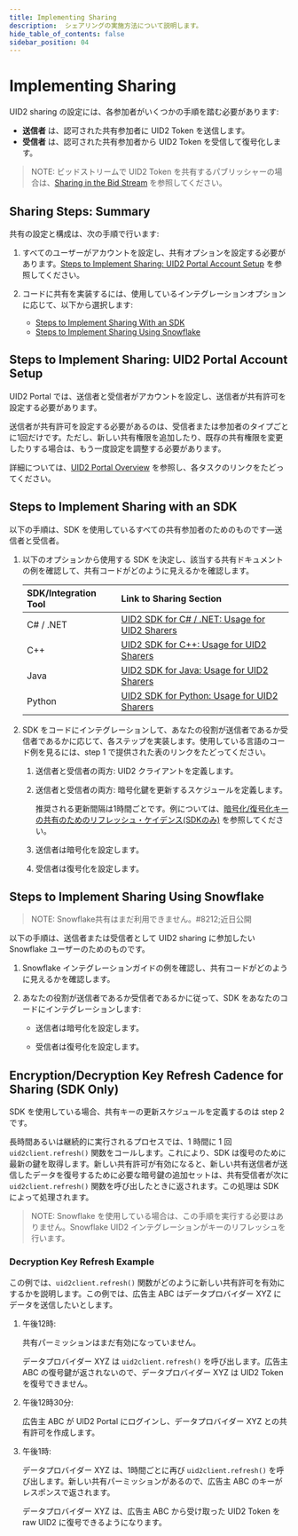 ```yaml
---
title: Implementing Sharing
description:  シェアリングの実施方法について説明します。
hide_table_of_contents: false
sidebar_position: 04
---
```


# Implementing Sharing

<!-- It includes the following:

- [Steps to Implement Sharing With an SDK](#steps-to-implement-sharing-with-an-sdk)
- [Steps to Implement Sharing Using Snowflake](#steps-to-implement-sharing-using-snowflake) 
- [Encryption/Decryption Key Refresh Cadence for Sharing (SDK Only)](#encryptiondecryption-key-refresh-cadence-for-sharing-sdk-only) -->

UID2 sharing の設定には、各参加者がいくつかの手順を踏む必要があります:

- **送信者** は、認可された共有参加者に UID2 Token を送信します。
- **受信者** は、認可された共有参加者から UID2 Token を受信して復号化します。

>NOTE: ビッドストリームで UID2 Token を共有するパブリッシャーの場合は、[Sharing in the Bid Stream](sharing-bid-stream.md) を参照してください。


## Sharing Steps: Summary

共有の設定と構成は、次の手順で行います:

1. すべてのユーザーがアカウントを設定し、共有オプションを設定する必要があります。[Steps to Implement Sharing: UID2 Portal Account Setup](#steps-to-implement-sharing-uid2-portal-account-setup) を参照してください。

2. コードに共有を実装するには、使用しているインテグレーションオプションに応じて、以下から選択します:

   - [Steps to Implement Sharing With an SDK](#steps-to-implement-sharing-with-an-sdk)
   - [Steps to Implement Sharing Using Snowflake](#steps-to-implement-sharing-using-snowflake)

## Steps to Implement Sharing: UID2 Portal Account Setup

UID2 Portal では、送信者と受信者がアカウントを設定し、送信者が共有許可を設定する必要があります。

送信者が共有許可を設定する必要があるのは、受信者または参加者のタイプごとに1回だけです。ただし、新しい共有権限を追加したり、既存の共有権限を変更したりする場合は、もう一度設定を調整する必要があります。

詳細については、[UID2 Portal Overview](../portal/portal-overview.md) を参照し、各タスクのリンクをたどってください。


## Steps to Implement Sharing with an SDK

以下の手順は、SDK を使用しているすべての共有参加者のためのものです&#8212;送信者と受信者。

1. 以下のオプションから使用する SDK を決定し、該当する共有ドキュメントの例を確認して、共有コードがどのように見えるかを確認します。

   | SDK/Integration Tool | Link to Sharing Section |
   | :--- | :--- | 
   | C# / .NET | [UID2 SDK for C# / .NET: Usage for UID2 Sharers](../sdks/uid2-sdk-ref-csharp-dotnet.md#usage-for-uid2-sharers) |
   | C++ | [UID2 SDK for C++: Usage for UID2 Sharers](../sdks/uid2-sdk-ref-cplusplus.md#usage-for-uid2-sharers) |
   | Java | [UID2 SDK for Java: Usage for UID2 Sharers](../sdks/uid2-sdk-ref-java.md#usage-for-uid2-sharers) |
   | Python | [UID2 SDK for Python: Usage for UID2 Sharers](../sdks/uid2-sdk-ref-python.md#usage-for-uid2-sharers) |

2. SDK をコードにインテグレーションして、あなたの役割が送信者であるか受信者であるかに応じて、各ステップを実装します。使用している言語のコード例を見るには、step 1 で提供された表のリンクをたどってください。
   1. 送信者と受信者の両方: UID2 クライアントを定義します。
   
   2. 送信者と受信者の両方: 暗号化鍵を更新するスケジュールを定義します。
   
      推奨される更新間隔は1時間ごとです。例については、[暗号化/復号化キーの共有のためのリフレッシュ・ケイデンス(SDKのみ)](#encryptiondecryption-key-refresh-cadence-for-sharing-sdk-only) を参照してください。

   3. 送信者は暗号化を設定します。

   4. 受信者は復号化を設定します。

## Steps to Implement Sharing Using Snowflake

>NOTE: Snowflake共有はまだ利用できません。#8212;近日公開

以下の手順は、送信者または受信者として UID2 sharing に参加したい Snowflake ユーザーのためのものです。

1. Snowflake インテグレーションガイドの例を確認し、共有コードがどのように見えるかを確認します。

2. あなたの役割が送信者であるか受信者であるかに従って、SDK をあなたのコードにインテグレーションします:

   - 送信者は暗号化を設定します。

   - 受信者は復号化を設定します。

## Encryption/Decryption Key Refresh Cadence for Sharing (SDK Only)

SDK を使用している場合、共有キーの更新スケジュールを定義するのは step 2 です。

長時間あるいは継続的に実行されるプロセスでは、1 時間に 1 回 `uid2client.refresh()` 関数をコールします。これにより、SDK は復号のために最新の鍵を取得します。新しい共有許可が有効になると、新しい共有送信者が送信したデータを復号するために必要な暗号鍵の追加セットは、共有受信者が次に `uid2client.refresh()` 関数を呼び出したときに返されます。この処理は SDK によって処理されます。

>NOTE: Snowflake を使用している場合は、この手順を実行する必要はありません。Snowflake UID2 インテグレーションがキーのリフレッシュを行います。

### Decryption Key Refresh Example

この例では、`uid2client.refresh()` 関数がどのように新しい共有許可を有効にするかを説明します。この例では、広告主 ABC はデータプロバイダー XYZ にデータを送信したいとします。

1. 午後12時:

   共有パーミッションはまだ有効になっていません。

   データプロバイダー XYZ は `uid2client.refresh()` を呼び出します。広告主 ABC の復号鍵が返されないので、データプロバイダー XYZ は UID2 Token を復号できません。

2. 午後12時30分:

   広告主 ABC が UID2 Portal にログインし、データプロバイダー XYZ との共有許可を作成します。

3. 午後1時:

   データプロバイダー XYZ は、1時間ごとに再び `uid2client.refresh()` を呼び出します。新しい共有パーミッションがあるので、広告主 ABC のキーがレスポンスで返されます。

   データプロバイダー XYZ は、広告主 ABC から受け取った UID2 Token を raw UID2 に復号できるようになります。

<!-- eng_jp -->
